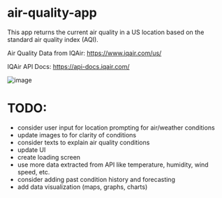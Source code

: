 # air-quality-app
This app returns the current air quality in a US location based on the standard air quality index (AQI).

Air Quality Data from IQAir: https://www.iqair.com/us/

IQAir API Docs: https://api-docs.iqair.com/

![image](https://github.com/user-attachments/assets/7877cc07-1b39-4053-a307-3d9ee90d1cf0)


# TODO:
- consider user input for location prompting for air/weather conditions
- update images to for clarity of conditions
- consider texts to explain air quality conditions
- update UI
- create loading screen
- use more data extracted from API like temperature, humidity, wind speed, etc.
- consider adding past condition history and forecasting
- add data visualization (maps, graphs, charts)
